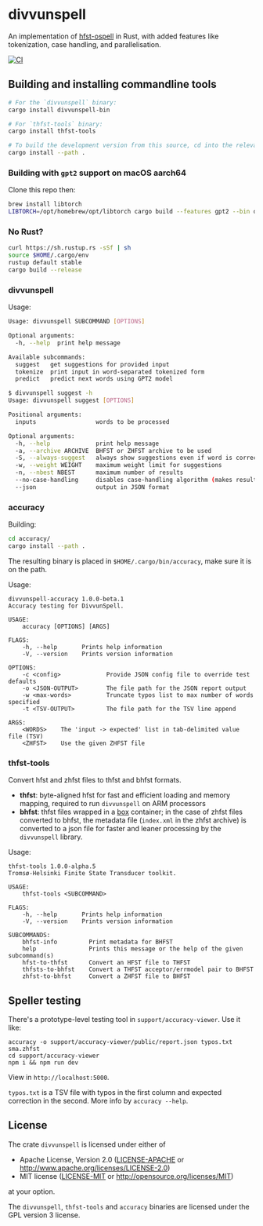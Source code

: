 # divvunspell

An implementation of [hfst-ospell](https://github.com/hfst/hfst-ospell) in Rust, with added features like tokenization, case handling, and parallelisation.

[![CI](https://github.com/divvun/divvunspell/actions/workflows/ci.yml/badge.svg)](https://github.com/divvun/divvunspell/actions/workflows/ci.yml)

## Building and installing commandline tools

```sh
# For the `divvunspell` binary:
cargo install divvunspell-bin

# For `thfst-tools` binary:
cargo install thfst-tools

# To build the development version from this source, cd into the relevant directory and:
cargo install --path .
```

### Building with `gpt2` support on macOS aarch64

Clone this repo then:

```bash
brew install libtorch
LIBTORCH=/opt/homebrew/opt/libtorch cargo build --features gpt2 --bin divvunspell
```

### No Rust?

```sh
curl https://sh.rustup.rs -sSf | sh
source $HOME/.cargo/env
rustup default stable
cargo build --release
```

### divvunspell
Usage:

```sh
Usage: divvunspell SUBCOMMAND [OPTIONS]

Optional arguments:
  -h, --help  print help message

Available subcommands:
  suggest   get suggestions for provided input
  tokenize  print input in word-separated tokenized form
  predict   predict next words using GPT2 model

$ divvunspell suggest -h
Usage: divvunspell suggest [OPTIONS]

Positional arguments:
  inputs                 words to be processed

Optional arguments:
  -h, --help             print help message
  -a, --archive ARCHIVE  BHFST or ZHFST archive to be used
  -S, --always-suggest   always show suggestions even if word is correct
  -w, --weight WEIGHT    maximum weight limit for suggestions
  -n, --nbest NBEST      maximum number of results
  --no-case-handling     disables case-handling algorithm (makes results more like hfst-ospell)
  --json                 output in JSON format
```

### accuracy

Building:
```sh
cd accuracy/
cargo install --path .
```

The resulting binary is placed in `$HOME/.cargo/bin/accuracy`, make sure it is on the path.

Usage:

```
divvunspell-accuracy 1.0.0-beta.1
Accuracy testing for DivvunSpell.

USAGE:
    accuracy [OPTIONS] [ARGS]

FLAGS:
    -h, --help       Prints help information
    -V, --version    Prints version information

OPTIONS:
    -c <config>             Provide JSON config file to override test defaults
    -o <JSON-OUTPUT>        The file path for the JSON report output
    -w <max-words>          Truncate typos list to max number of words specified
    -t <TSV-OUTPUT>         The file path for the TSV line append

ARGS:
    <WORDS>    The 'input -> expected' list in tab-delimited value file (TSV)
    <ZHFST>    Use the given ZHFST file
```

### thfst-tools

Convert hfst and zhfst files to thfst and bhfst formats.

- **thfst**: byte-aligned hfst for fast and efficient loading and memory mapping, required to run `divvunspell` on ARM processors
- **bhfst**: thfst files wrapped in a [box](https://github.com/bbqsrc/box) container; in the case of zhfst files converted to bhfst, the metadata file (`index.xml` in the zhfst archive) is converted to a json file for faster and leaner processing by the `divvunspell` library.

Usage:

```
thfst-tools 1.0.0-alpha.5
Tromsø-Helsinki Finite State Transducer toolkit.

USAGE:
    thfst-tools <SUBCOMMAND>

FLAGS:
    -h, --help       Prints help information
    -V, --version    Prints version information

SUBCOMMANDS:
    bhfst-info         Print metadata for BHFST
    help               Prints this message or the help of the given subcommand(s)
    hfst-to-thfst      Convert an HFST file to THFST
    thfsts-to-bhfst    Convert a THFST acceptor/errmodel pair to BHFST
    zhfst-to-bhfst     Convert a ZHFST file to BHFST
```

## Speller testing

There's a prototype-level testing tool in `support/accuracy-viewer`. Use it like:

```
accuracy -o support/accuracy-viewer/public/report.json typos.txt sma.zhfst
cd support/accuracy-viewer
npm i && npm run dev
```

View in `http://localhost:5000`.

`typos.txt` is a TSV file with typos in the first column and expected correction in the second.
More info by `accuracy --help`.

## License

The crate `divvunspell` is licensed under either of

 * Apache License, Version 2.0 ([LICENSE-APACHE](LICENSE-APACHE) or http://www.apache.org/licenses/LICENSE-2.0)
 * MIT license ([LICENSE-MIT](LICENSE-MIT) or http://opensource.org/licenses/MIT)

at your option.

The `divvunspell`, `thfst-tools` and `accuracy` binaries are licensed under the GPL version 3 license.
